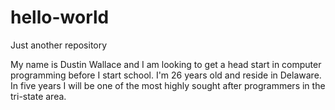 # hello-world
Just another repository

My name is Dustin Wallace and I am looking to get a head start in computer programming before I start school. I'm 26 years old and reside in Delaware. In five years I will be one of the most highly sought after programmers in the tri-state area.
